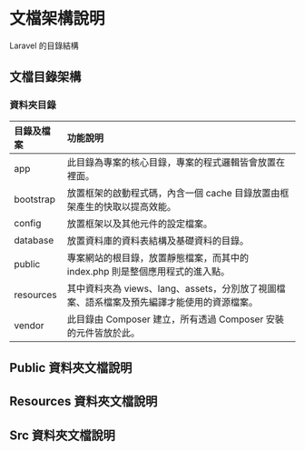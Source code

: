 # 文檔架構說明

Laravel 的目錄結構

## 文檔目錄架構

### 資料夾目錄

| 目錄及檔案 | 功能說明 |
| :--------- | :--- |
| app | 此目錄為專案的核心目錄，專案的程式邏輯皆會放置在裡面。 |
| bootstrap | 放置框架的啟動程式碼，內含一個 cache 目錄放置由框架產生的快取以提高效能。 |
| config | 放置框架以及其他元件的設定檔案。 |
| database | 放置資料庫的資料表結構及基礎資料的目錄。 |
| public | 專案網站的根目錄，放置靜態檔案，而其中的 index.php 則是整個應用程式的進入點。 |
| resources | 其中資料夾為 views、lang、assets，分別放了視圖檔案、語系檔案及預先編譯才能使用的資源檔案。 |
| vendor | 此目錄由 Composer 建立，所有透過 Composer 安裝的元件皆放於此。 |

## Public 資料夾文檔說明

## Resources 資料夾文檔說明

## Src 資料夾文檔說明



